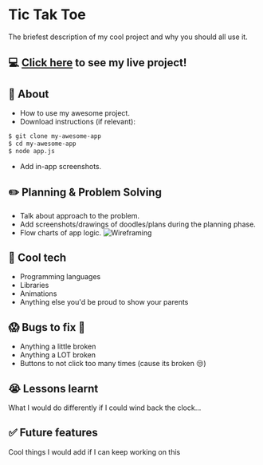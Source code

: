 # Tic Tak Toe

The briefest description of my cool project and why you should all use it.

## :computer: [Click here](https://moghatt.github.io/tic-tak-toe/) to see my live project!

## :page_facing_up: About

- How to use my awesome project.
- Download instructions (if relevant):

```zsh
$ git clone my-awesome-app
$ cd my-awesome-app
$ node app.js
```

- Add in-app screenshots.

## :pencil2: Planning & Problem Solving

- Talk about approach to the problem.
- Add screenshots/drawings of doodles/plans during the planning phase.
- Flow charts of app logic.
  ![Wireframing](https://images.unsplash.com/photo-1581291518633-83b4ebd1d83e?ixlib=rb-1.2.1&ixid=MnwxMjA3fDB8MHxwaG90by1wYWdlfHx8fGVufDB8fHx8&auto=format&fit=crop&w=1170&q=80)

## :rocket: Cool tech

- Programming languages
- Libraries
- Animations
- Anything else you'd be proud to show your parents

## :scream: Bugs to fix :poop:

- Anything a little broken
- Anything a LOT broken
- Buttons to not click too many times (cause its broken :unamused:)

## :sob: Lessons learnt

What I would do differently if I could wind back the clock...

## :white_check_mark: Future features

Cool things I would add if I can keep working on this
